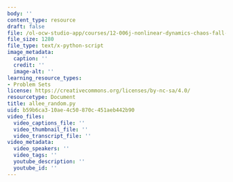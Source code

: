```yaml
---
body: ''
content_type: resource
draft: false
file: /ol-ocw-studio-app/courses/12-006j-nonlinear-dynamics-chaos-fall-2022/allee_random.py
file_size: 1280
file_type: text/x-python-script
image_metadata:
  caption: ''
  credit: ''
  image-alt: ''
learning_resource_types:
- Problem Sets
license: https://creativecommons.org/licenses/by-nc-sa/4.0/
resourcetype: Document
title: allee_random.py
uid: b59b6ca3-10ae-4c50-870c-451aeb442b90
video_files:
  video_captions_file: ''
  video_thumbnail_file: ''
  video_transcript_file: ''
video_metadata:
  video_speakers: ''
  video_tags: ''
  youtube_description: ''
  youtube_id: ''
---
```

